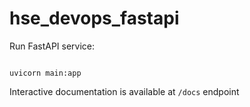 # hse_devops_fastapi

Run FastAPI service:  

```

uvicorn main:app

```  

Interactive documentation is available at `/docs` endpoint
